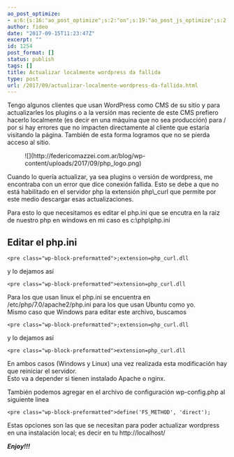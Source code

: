 ```yaml
---
ao_post_optimize:
- a:6:{s:16:"ao_post_optimize";s:2:"on";s:19:"ao_post_js_optimize";s:2:"on";s:20:"ao_post_css_optimize";s:2:"on";s:12:"ao_post_ccss";s:2:"on";s:16:"ao_post_lazyload";s:2:"on";s:15:"ao_post_preload";s:0:"";}
author: fideo
date: "2017-09-15T11:23:47Z"
excerpt: ""
id: 1254
post_format: []
status: publish
tags: []
title: Actualizar localmente wordpress da fallida
type: post
url: /2017/09/actualizar-localmente-wordpress-da-fallida.html
---
```

Tengo algunos clientes que usan WordPress como CMS de su sitio y para actualizarles los plugins o a la versión mas reciente de este CMS prefiero hacerlo localmente (es decir en una máquina que no sea producción) para / por si hay errores que no impacten directamente al cliente que estaría visitando la página. También de esta forma logramos que no se pierda acceso al sitio.

<div class="wp-block-image"><figure class="alignleft">![](http://federicomazzei.com.ar/blog/wp-content/uploads/2017/09/php_logo.png)</figure></div>Cuando lo quería actualizar, ya sea plugins o versión de wordpress, me encontraba con un error que dice conexión fallida. Esto se debe a que no está habilitado en el servidor php la extensión php\_curl que permite por este medio descargar esas actualizaciones.

Para esto lo que necesitamos es editar el php.ini que se encutra en la raiz de nuestro php en windows en mi caso es c:\\php\\php.ini

Editar el php.ini
-----------------

```
<pre class="wp-block-preformatted">;extension=php_curl.dll
```

y lo dejamos así

```
<pre class="wp-block-preformatted">extension=php_curl.dll
```

Para los que usan linux el php.ini se encuentra en /etc/php/7.0/apache2/php.ini para los que usan Ubuntu como yo.  
Mismo caso que Windows para editar este archivo, buscamos

```
<pre class="wp-block-preformatted">;extension=php_curl.dll
```

y lo dejamos así

```
<pre class="wp-block-preformatted">extension=php_curl.dll
```

En ambos casos (Windows y Linux) una vez realizada esta modificación hay que reiniciar el servidor.  
Esto va a depender si tienen instalado Apache o nginx.

También podemos agregar en el archivo de configuración wp-config.php al siguiente linea

```
<pre class="wp-block-preformatted">define('FS_METHOD', 'direct');
```

Estas opciones son las que se necesitan para poder actualizar wordpress en una instalación local; es decir en tu http://localhost/

***Enjoy!!!***
